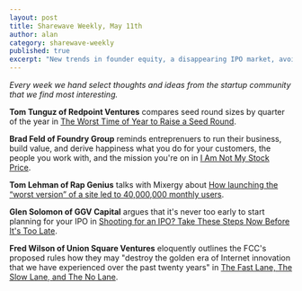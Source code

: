 ```yaml
---
layout: post
title: Sharewave Weekly, May 11th
author: alan
category: sharewave-weekly
published: true
excerpt: "New trends in founder equity, a disappearing IPO market, avoiding distractions and the downside of reserving large option pools in this edition of the Sharewave Weekly."
---
```

*Every week we hand select thoughts and ideas from the startup community that we find most interesting.*

**Tom Tunguz of Redpoint Ventures** compares seed round sizes by quarter of the year in [The Worst Time of Year to Raise a Seed Round](http://tomtunguz.com/seed-timing/).

**Brad Feld of Foundry Group** reminds entreprenuers to run their business, build value, and derive happiness what you do for your customers, the people you work with, and the mission you're on in [I Am Not My Stock Price](http://www.feld.com/wp/archives/2014/05/stock-price.html).

**Tom Lehman of Rap Genius** talks with Mixergy about [How launching the “worst version” of a site led to 40,000,000 monthly users](http://mixergy.com/tom-lehman-rap-genius-interview/).

**Glen Solomon of GGV Capital** argues that it's never too early to start planning for your IPO in [Shooting for an IPO? Take These Steps Now Before It's Too Late](http://firstround.com/article/Shooting-for-an-IPO-Take-These-Steps-Now-Before-Its-Too-Late).

**Fred Wilson of Union Square Ventures** eloquently outlines the FCC's proposed rules how they may "destroy the golden era of Internet innovation that we have experienced over the past twenty years" in [The Fast Lane, The Slow Lane, and The No Lane](http://avc.com/2014/05/the-fast-lane-the-slow-lane-and-the-no-lane/).